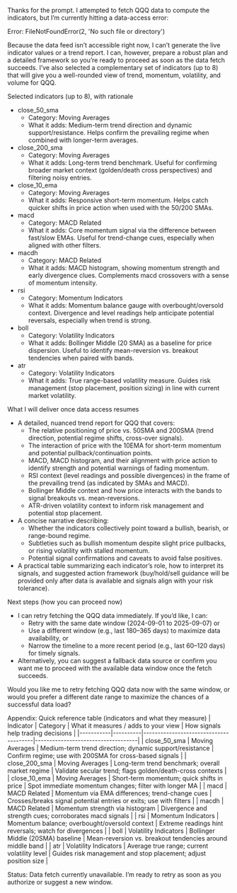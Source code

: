 Thanks for the prompt. I attempted to fetch QQQ data to compute the indicators, but I’m currently hitting a data-access error:

Error: FileNotFoundError(2, 'No such file or directory')

Because the data feed isn’t accessible right now, I can’t generate the live indicator values or a trend report. I can, however, prepare a robust plan and a detailed framework so you’re ready to proceed as soon as the data fetch succeeds. I’ve also selected a complementary set of indicators (up to 8) that will give you a well-rounded view of trend, momentum, volatility, and volume for QQQ.

Selected indicators (up to 8), with rationale
- close_50_sma
  - Category: Moving Averages
  - What it adds: Medium-term trend direction and dynamic support/resistance. Helps confirm the prevailing regime when combined with longer-term averages.
- close_200_sma
  - Category: Moving Averages
  - What it adds: Long-term trend benchmark. Useful for confirming broader market context (golden/death cross perspectives) and filtering noisy entries.
- close_10_ema
  - Category: Moving Averages
  - What it adds: Responsive short-term momentum. Helps catch quicker shifts in price action when used with the 50/200 SMAs.
- macd
  - Category: MACD Related
  - What it adds: Core momentum signal via the difference between fast/slow EMAs. Useful for trend-change cues, especially when aligned with other filters.
- macdh
  - Category: MACD Related
  - What it adds: MACD histogram, showing momentum strength and early divergence clues. Complements macd crossovers with a sense of momentum intensity.
- rsi
  - Category: Momentum Indicators
  - What it adds: Momentum balance gauge with overbought/oversold context. Divergence and level readings help anticipate potential reversals, especially when trend is strong.
- boll
  - Category: Volatility Indicators
  - What it adds: Bollinger Middle (20 SMA) as a baseline for price dispersion. Useful to identify mean-reversion vs. breakout tendencies when paired with bands.
- atr
  - Category: Volatility Indicators
  - What it adds: True range-based volatility measure. Guides risk management (stop placement, position sizing) in line with current market volatility.

What I will deliver once data access resumes
- A detailed, nuanced trend report for QQQ that covers:
  - The relative positioning of price vs. 50SMA and 200SMA (trend direction, potential regime shifts, cross-over signals).
  - The interaction of price with the 10EMA for short-term momentum and potential pullback/continuation points.
  - MACD, MACD histogram, and their alignment with price action to identify strength and potential warnings of fading momentum.
  - RSI context (level readings and possible divergences) in the frame of the prevailing trend (as indicated by SMAs and MACD).
  - Bollinger Middle context and how price interacts with the bands to signal breakouts vs. mean-reversions.
  - ATR-driven volatility context to inform risk management and potential stop placement.
- A concise narrative describing:
  - Whether the indicators collectively point toward a bullish, bearish, or range-bound regime.
  - Subtleties such as bullish momentum despite slight price pullbacks, or rising volatility with stalled momentum.
  - Potential signal confirmations and caveats to avoid false positives.
- A practical table summarizing each indicator’s role, how to interpret its signals, and suggested action framework (buy/hold/sell guidance will be provided only after data is available and signals align with your risk tolerance).

Next steps (how you can proceed now)
- I can retry fetching the QQQ data immediately. If you’d like, I can:
  - Retry with the same date window (2024-09-01 to 2025-09-07) or
  - Use a different window (e.g., last 180–365 days) to maximize data availability, or
  - Narrow the timeline to a more recent period (e.g., last 60–120 days) for timely signals.
- Alternatively, you can suggest a fallback data source or confirm you want me to proceed with the available data window once the fetch succeeds.

Would you like me to retry fetching QQQ data now with the same window, or would you prefer a different date range to maximize the chances of a successful data load?

Appendix: Quick reference table (indicators and what they measure)
| Indicator | Category | What it measures / adds to your view | How signals help trading decisions |
|-----------|----------|---------------------------------------|------------------------------------|
| close_50_sma | Moving Averages | Medium-term trend direction; dynamic support/resistance | Confirm regime; use with 200SMA for cross-based signals |
| close_200_sma | Moving Averages | Long-term trend benchmark; overall market regime | Validate secular trend; flags golden/death-cross contexts |
| close_10_ema | Moving Averages | Short-term momentum; quick shifts in price | Spot immediate momentum changes; filter with longer MA |
| macd | MACD Related | Momentum via EMA differences; trend-change cues | Crosses/breaks signal potential entries or exits; use with filters |
| macdh | MACD Related | Momentum strength via histogram | Divergence and strength cues; corroborates macd signals |
| rsi | Momentum Indicators | Momentum balance; overbought/oversold context | Extreme readings hint reversals; watch for divergences |
| boll | Volatility Indicators | Bollinger Middle (20SMA) baseline | Mean-reversion vs. breakout tendencies around middle band |
| atr | Volatility Indicators | Average true range; current volatility level | Guides risk management and stop placement; adjust position size |

Status: Data fetch currently unavailable. I’m ready to retry as soon as you authorize or suggest a new window.